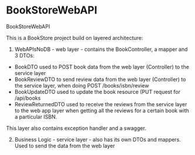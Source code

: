 # BookStoreWebAPI
BookStoreWebAPI

This is a BookStore project build on layered architecture: 
1. WebAPIsNoDB - web layer - contains the BookController, a mapper and 3 DTOs: 
- BookDTO used to POST book data from the web layer (Controller) to the service layer
- BookReviewDTO to send review data from the web layer (Controller) to the service layer, when doing POST /books/isbn/review
- BookUpdateDTO used to update the book resource (PUT request for /api/books
- ReviewReturnedDTO used to receive the reviews from the service layer to the web app layer when getting all the reviews for a certain book with a particular ISBN. 

This layer also contains exception handler and a swagger. 

2. Business Logic - service layer - also has its own DTOs and mappers. Used to send the data from the web layer 

